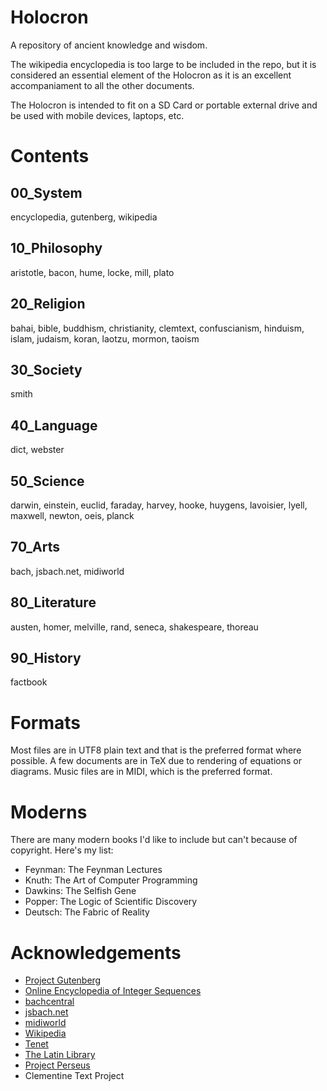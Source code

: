 # Holocron

A repository of ancient knowledge and wisdom.

The wikipedia encyclopedia is too large to be included in the repo,
but it is considered an essential element of the Holocron as it is an
excellent accompaniament to all the other documents.

The Holocron is intended to fit on a SD Card or portable external drive 
and be used with mobile devices, laptops, etc.

# Contents

## 00_System
encyclopedia, gutenberg, wikipedia

## 10_Philosophy
aristotle, bacon, hume, locke, mill, plato

## 20_Religion
bahai, bible, buddhism, christianity, clemtext, confuscianism, hinduism, islam, judaism, koran, laotzu, mormon, taoism

## 30_Society
smith

## 40_Language
dict, webster

## 50_Science
darwin, einstein, euclid, faraday, harvey, hooke, huygens, lavoisier, lyell, maxwell, newton, oeis, planck

## 70_Arts
bach, jsbach.net, midiworld

## 80_Literature
austen, homer, melville, rand, seneca, shakespeare, thoreau

## 90_History
factbook


# Formats

Most files are in UTF8 plain text and that is the
preferred format where possible. 
A few documents are in TeX due to rendering of equations or diagrams. 
Music files are in MIDI, which is the preferred format.

# Moderns

There are many modern books I'd like to include but can't because
of copyright. Here's my list:
- Feynman: The Feynman Lectures
- Knuth: The Art of Computer Programming
- Dawkins: The Selfish Gene
- Popper: The Logic of Scientific Discovery
- Deutsch: The Fabric of Reality

# Acknowledgements

- [Project Gutenberg](http://gutenberg.org)
- [Online Encyclopedia of Integer Sequences](https://oeis.org/)
- [bachcentral](http://bachcentral.com)
- [jsbach.net](http://www.jsbach.net/midi/)
- [midiworld](https://www.midiworld.com/)
- [Wikipedia](https://wikipedia.org)
- [Tenet](https://github.com/macrocosmcorp/tenet)
- [The Latin Library](http://thelatinlibrary.com/)
- [Project Perseus](http://www.perseus.tufts.edu/hopper/)
- Clementine Text Project
